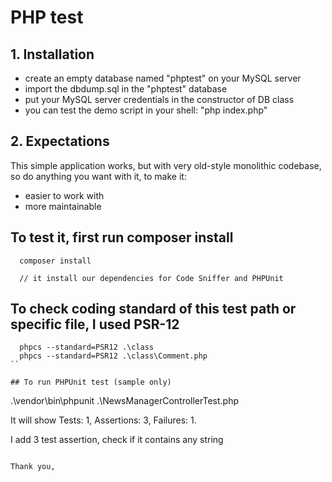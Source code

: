 # PHP test

## 1. Installation

  - create an empty database named "phptest" on your MySQL server
  - import the dbdump.sql in the "phptest" database
  - put your MySQL server credentials in the constructor of DB class
  - you can test the demo script in your shell: "php index.php"

## 2. Expectations

This simple application works, but with very old-style monolithic codebase, so do anything you want with it, to make it:

  - easier to work with
  - more maintainable

## To test it, first run composer install
```
  composer install

  // it install our dependencies for Code Sniffer and PHPUnit
```


## To check coding standard of this test path or specific file, I used PSR-12

```
  phpcs --standard=PSR12 .\class
  phpcs --standard=PSR12 .\class\Comment.php
``

## To run PHPUnit test (sample only)
```
  .\vendor\bin\phpunit .\NewsManagerControllerTest.php

  It will show
  Tests: 1, Assertions: 3, Failures: 1.

  I add 3 test assertion, check if it contains any string
```

Thank you,